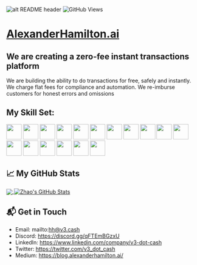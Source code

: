![alt README header](https://raw.githubusercontent.com/v3-dot-cash/v3-dot-cash/main/assets/hamilton.jpeg)
![GitHub Views](https://komarev.com/ghpvc/?username=v3-dot-cash&color=FAC151)
<!-- [![typescript](https://img.shields.io/badge/React-Expert-FAC151.svg?logo=react&logoWidth=20)](https://github.com/v3-dot-cash)
[![typescript](https://img.shields.io/badge/Django-Expert-FAC151.svg?logo=django&logoWidth=20)](https://github.com/v3-dot-cash)
[![typescript](https://img.shields.io/badge/Mathematics-Expert-FAC151.svg?logo=mathematics&logoWidth=20)](https://github.com/v3-dot-cash) -->

# <a href="https://www.alexanderhamilton.ai">AlexanderHamilton.ai</a>

## We are creating a zero-fee instant transactions platform

We are building the ability to do transactions for free, safely and instantly. We charge flat fees for compliance and automation. We re-imburse customers for honest errors and omissions


## My Skill Set:

<p align="left">
<img src="https://raw.githubusercontent.com/v3-dot-cash/v3-dot-cash/main/assets/react-original.svg" height="auto" width="40">
  
<img src="https://raw.githubusercontent.com/v3-dot-cash/v3-dot-cash/main/assets/django.png" height="auto" width="40">

<img src="https://raw.githubusercontent.com/v3-dot-cash/v3-dot-cash/main/assets/nodejs-original.svg" height="auto" width="40">

<img src="https://raw.githubusercontent.com/v3-dot-cash/v3-dot-cash/main/assets/express-original.svg" height="auto" width="40">

<img src="https://raw.githubusercontent.com/v3-dot-cash/v3-dot-cash/main/assets/mongodb-original.svg" height="auto" width="40">

<img src="https://raw.githubusercontent.com/v3-dot-cash/v3-dot-cash/main/assets/angular.svg" height="auto" width="40">

<img src="https://raw.githubusercontent.com/v3-dot-cash/v3-dot-cash/main/assets/javascript-plain.svg" height="auto" width="40">

<img src="https://raw.githubusercontent.com/v3-dot-cash/v3-dot-cash/main/assets/python.svg" height="auto" width="40">

<img src="https://raw.githubusercontent.com/v3-dot-cash/v3-dot-cash/main/assets/css3-original.svg" height="auto" width="40">

<img src="https://raw.githubusercontent.com/v3-dot-cash/v3-dot-cash/main/assets/sass-original.svg" height="auto" width="40">

<img src="https://raw.githubusercontent.com/v3-dot-cash/v3-dot-cash/main/assets/react-original.svg" height="auto" width="40">

<img src="https://raw.githubusercontent.com/v3-dot-cash/v3-dot-cash/main/assets/jquery-plain.svg" height="auto" width="40">

<img src="https://raw.githubusercontent.com/v3-dot-cash/v3-dot-cash/main/assets/html5-original.svg" height="auto" width="40">

<img src="https://raw.githubusercontent.com/v3-dot-cash/v3-dot-cash/main/assets/bootstrap-plain.svg" height="auto" width="40">

<img src="https://raw.githubusercontent.com/v3-dot-cash/v3-dot-cash/main/assets/visualstudio-plain.svg" height="auto" width="40">

<img src="https://raw.githubusercontent.com/v3-dot-cash/v3-dot-cash/main/assets/redux-original.svg" height="auto" width="40">

<img src="https://raw.githubusercontent.com/v3-dot-cash/v3-dot-cash/main/assets/git-original.svg" height="auto" width="40">
</p>

## &#x1f4c8; My GitHub Stats

<a href="https://github.com/v3-dot-cash">
  <img align="center" src="https://github-readme-stats.vercel.app/api/top-langs/?username=v3-dot-cash&title_color=ffffff&text_color=c9cacc&icon_color=2bbc8a&bg_color=1d1f21" />
</a>

<a href="https://github.com/v3-dot-cash">
  <img align="center" src="https://github-readme-stats.vercel.app/api?username=v3-dot-cash&hide=PHP,html&show_icons=true&line_height=27&count_private=true&title_color=ffffff&text_color=c9cacc&icon_color=2bbc8a&bg_color=1d1f21" alt="Zhao's GitHub Stats" />
</a>

## 📬 Get in Touch

- Email: mailto:hh@v3.cash
- Discord: https://discord.gg/qFTEmBGzxU
- LinkedIn: https://www.linkedin.com/company/v3-dot-cash
- Twitter: https://twitter.com/v3_dot_cash
- Medium: https://blog.alexanderhamilton.ai/
